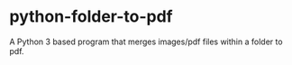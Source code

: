# python-folder-to-pdf
A Python 3 based program that merges images/pdf files within a folder to pdf.
